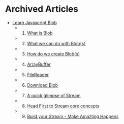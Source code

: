 # Archived Articles

- [Learn Javascript Blob](./javascript-blob/README.md)
  - 1. [What is Blob](./javascript-blob/what-is-blob.md)
  - 2. [What we can do with Blob(s)](./javascript-blob/what-we-can-do-with-blob.md)
  - 3. [How do we create Blob(s)](./javascript-blob/how-do-we-create-blob.md)
  - 4. [ArrayBuffer](./javascript-blob/what-is-array-buffer.md)
  - 5. [FileReader](./javascript-blob/what-is-file-reader.md)
  - 6. [Download Blob](./javascript-blob/how-to-download-a-blob.md)
  - 7. [A quick glimpse of Stream](./javascript-blob/what-is-stream.md)
  - 8. [Head First to Stream core concepts](./javascript-blob/learn-stream-core-concepts.md)
  - 9. [Build your Stream - Make Amazting Happens](./javascript-blob/how-to-further-use-stream.md)
